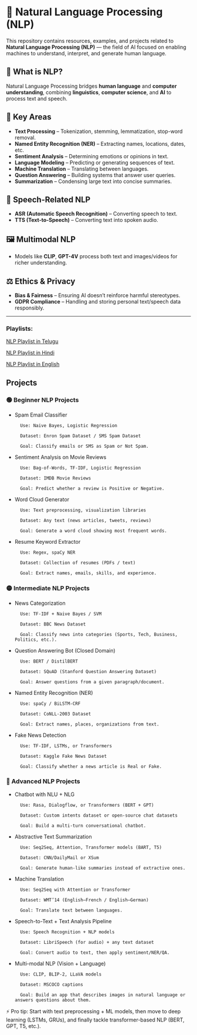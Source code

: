 # 🧠 Natural Language Processing (NLP)

This repository contains resources, examples, and projects related to **Natural Language Processing (NLP)** — the field of AI focused on enabling machines to understand, interpret, and generate human language.

## 📌 What is NLP?
Natural Language Processing bridges **human language** and **computer understanding**, combining **linguistics**, **computer science**, and **AI** to process text and speech.

## 🔑 Key Areas
- **Text Processing** – Tokenization, stemming, lemmatization, stop-word removal.
- **Named Entity Recognition (NER)** – Extracting names, locations, dates, etc.
- **Sentiment Analysis** – Determining emotions or opinions in text.
- **Language Modeling** – Predicting or generating sequences of text.
- **Machine Translation** – Translating between languages.
- **Question Answering** – Building systems that answer user queries.
- **Summarization** – Condensing large text into concise summaries.

## 🎤 Speech-Related NLP
- **ASR (Automatic Speech Recognition)** – Converting speech to text.
- **TTS (Text-to-Speech)** – Converting text into spoken audio.

## 🖼️ Multimodal NLP
- Models like **CLIP**, **GPT-4V** process both text and images/videos for richer understanding.

## ⚖️ Ethics & Privacy
- **Bias & Fairness** – Ensuring AI doesn’t reinforce harmful stereotypes.
- **GDPR Compliance** – Handling and storing personal text/speech data responsibly.

---
### Playlists:

[NLP Playlist in Telugu](https://www.youtube.com/playlist?list=PLVG0Zju2HPJfW2rqtu330DD-MaPk-bvMZ)

[NLP Playlist in Hindi](https://www.youtube.com/playlist?list=PLtCBuHKmdxOefxJhd6u8KY9vTN8G5D5yG)

[NLP Playlist in English](https://www.youtube.com/playlist?list=PLeo1K3hjS3uuvuAXhYjV2lMEShq2UYSwX)

## Projects

### 🟢 Beginner NLP Projects

- Spam Email Classifier

        Use: Naive Bayes, Logistic Regression
        
        Dataset: Enron Spam Dataset / SMS Spam Dataset
        
        Goal: Classify emails or SMS as Spam or Not Spam.

- Sentiment Analysis on Movie Reviews

        Use: Bag-of-Words, TF-IDF, Logistic Regression
        
        Dataset: IMDB Movie Reviews
        
        Goal: Predict whether a review is Positive or Negative.

- Word Cloud Generator

        Use: Text preprocessing, visualization libraries
        
        Dataset: Any text (news articles, tweets, reviews)
        
        Goal: Generate a word cloud showing most frequent words.

- Resume Keyword Extractor

        Use: Regex, spaCy NER
        
        Dataset: Collection of resumes (PDFs / text)
        
        Goal: Extract names, emails, skills, and experience.

### 🟡 Intermediate NLP Projects

- News Categorization

        Use: TF-IDF + Naive Bayes / SVM
        
        Dataset: BBC News Dataset
        
        Goal: Classify news into categories (Sports, Tech, Business, Politics, etc.).

- Question Answering Bot (Closed Domain)

        Use: BERT / DistilBERT
        
        Dataset: SQuAD (Stanford Question Answering Dataset)
        
        Goal: Answer questions from a given paragraph/document.

- Named Entity Recognition (NER)

        Use: spaCy / BiLSTM-CRF
        
        Dataset: CoNLL-2003 Dataset
        
        Goal: Extract names, places, organizations from text.

- Fake News Detection

        Use: TF-IDF, LSTMs, or Transformers
        
        Dataset: Kaggle Fake News Dataset
        
        Goal: Classify whether a news article is Real or Fake.

### 🔴 Advanced NLP Projects

- Chatbot with NLU + NLG

        Use: Rasa, Dialogflow, or Transformers (BERT + GPT)
        
        Dataset: Custom intents dataset or open-source chat datasets
        
        Goal: Build a multi-turn conversational chatbot.

- Abstractive Text Summarization

        Use: Seq2Seq, Attention, Transformer models (BART, T5)
        
        Dataset: CNN/DailyMail or XSum
        
        Goal: Generate human-like summaries instead of extractive ones.

- Machine Translation

        Use: Seq2Seq with Attention or Transformer
        
        Dataset: WMT’14 (English–French / English–German)
        
        Goal: Translate text between languages.

- Speech-to-Text + Text Analysis Pipeline

        Use: Speech Recognition + NLP models
        
        Dataset: LibriSpeech (for audio) + any text dataset
        
        Goal: Convert audio to text, then apply sentiment/NER/QA.

- Multi-modal NLP (Vision + Language)

        Use: CLIP, BLIP-2, LLaVA models
        
        Dataset: MSCOCO captions
        
        Goal: Build an app that describes images in natural language or answers questions about them.

⚡ Pro tip: Start with text preprocessing + ML models, then move to deep learning (LSTMs, GRUs), and finally tackle transformer-based NLP (BERT, GPT, T5, etc.).


